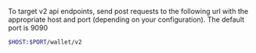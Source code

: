 To target v2 api endpoints, send post requests to the following url with the appropriate host and port (depending on your configuration). The default port is 9090

```bash
$HOST:$PORT/wallet/v2
```